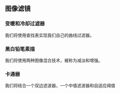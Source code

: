## 图像滤镜

### 变暖和冷却过滤器

我们将使用查找表实现我们自己的曲线过滤器。

### 黑白铅笔素描

我们将使用两种图像混合技术，被称为减淡和增强。

### 卡通器

我们将结合一个双边滤波器，一个中值滤波器和自适应阈值